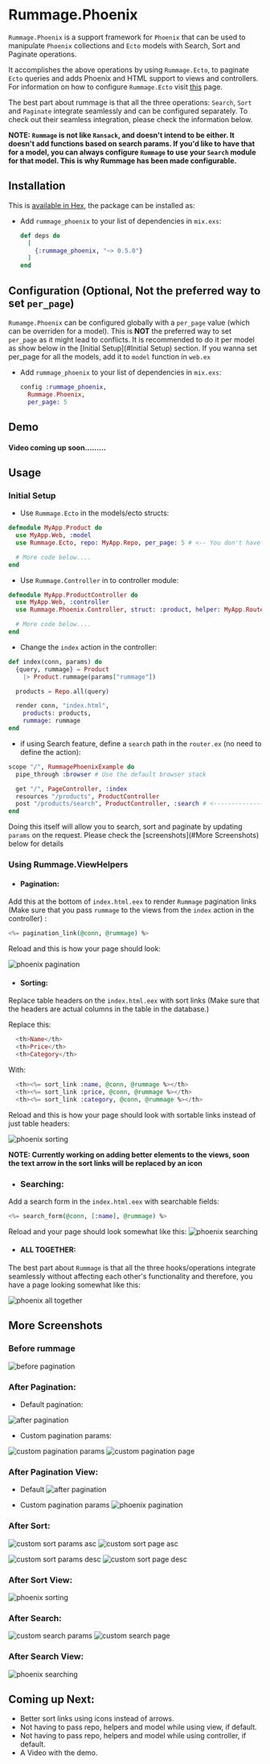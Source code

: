 # Rummage.Phoenix

`Rummage.Phoenix` is a support framework for `Phoenix` that can be used to manipulate `Phoenix` collections and `Ecto`
models with Search, Sort and Paginate operations.

It accomplishes the above operations by using `Rummage.Ecto`, to paginate `Ecto` queries and adds Phoenix and HTML
support to views and controllers. For information on how to configure `Rummage.Ecto` visit
[this](/Users/adiiyengar/Excipients/rummage_ecto) page.

The best part about rummage is that all the three operations: `Search`, `Sort` and `Paginate` integrate seamlessly and
can be configured separately. To check out their seamless integration, please check the information below.

**NOTE: `Rummage` is not like `Ransack`, and doesn't intend to be either. It doesn't add functions based on search params.
If you'd like to have that for a model, you can always configure `Rummage` to use your `Search` module for that model. This
is why Rummage has been made configurable.**


## Installation

This is [available in Hex](https://hexdocs.pm/rummage_phoenix/api-reference.html), the package can be installed as:

  - Add `rummage_phoenix` to your list of dependencies in `mix.exs`:

    ```elixir
    def deps do
      [
        {:rummage_phoenix, "~> 0.5.0"}
      ]
    end
    ```

## Configuration (Optional, Not the preferred way to set `per_page`)

`Rumamge.Phoenix` can be configured globally with a `per_page` value (which can be overriden for a model).
This is **NOT** the preferred way to set `per_page` as it might lead to conflicts. It is recommended to
do it per model as show below in the [Initial Setup](#Initial Setup) section. If you wanna set per_page
for all the models, add it to `model` function in `web.ex`

  - Add `rummage_phoenix` to your list of dependencies in `mix.exs`:

    ```elixir
    config :rummage_phoenix,
      Rummage.Phoenix,
      per_page: 5
    ```


## Demo

#### Video coming up soon.........

## Usage

### Initial Setup

  - Use `Rummage.Ecto` in the models/ecto structs:

  ```elixir
  defmodule MyApp.Product do
    use MyApp.Web, :model
    use Rummage.Ecto, repo: MyApp.Repo, per_page: 5 # <-- You don't have to pass per_page if you have set it in the config.exs

    # More code below....
  end
  ```

  - Use `Rummage.Controller` in to controller module:

  ```elixir
  defmodule MyApp.ProductController do
    use MyApp.Web, :controller
    use Rummage.Phoenix.Controller, struct: :product, helper: MyApp.Router.Helpers

    # More code below....
  end
  ```

  - Change the `index` action in the controller:

  ```elixir
  def index(conn, params) do
    {query, rummage} = Product
      |> Product.rummage(params["rummage"])

    products = Repo.all(query)

    render conn, "index.html",
      products: products,
      rummage: rummage
  end
  ```

  - if using Search feature, define a `search` path in the `router.ex` (no need to define the action):

  ```elixir
  scope "/", RummagePhoenixExample do
    pipe_through :browser # Use the default browser stack

    get "/", PageController, :index
    resources "/products", ProductController
    post "/products/search", ProductController, :search # <----------------- RIGHT HERE
  end
  ```

Doing this itself will allow you to search, sort and paginate by updating `params` on the request.
Please check the [screenshots](#More Screenshots) below for details


### Using Rummage.ViewHelpers

  - #### Pagination:
  Add this at the bottom of `index.html.eex` to render `Rummage` pagination links (Make sure that you
  pass `rummage` to the views from the `index` action in the controller) :

  ```elixir
  <%= pagination_link(@conn, @rummage) %>
  ```

  Reload and this is how your page should look:

  ![phoenix pagination](src/images/rummage_phoenix_pagination.png)


  - #### Sorting:
  Replace table headers on the `index.html.eex` with sort links (Make sure that the headers are actual columns in the
  table in the database.)

  Replace this:
  ```elixir
    <th>Name</th>
    <th>Price</th>
    <th>Category</th>
  ```

  With:
  ```elixir
    <th><%= sort_link :name, @conn, @rummage %></th>
    <th><%= sort_link :price, @conn, @rummage %></th>
    <th><%= sort_link :category, @conn, @rummage %></th>
  ```

  Reload and this is how your page should look with sortable links instead of just table headers:

  ![phoenix sorting](src/images/rummage_phoenix_sorting.png)

  **NOTE: Currently working on adding better elements to the views, soon the text
  arrow in the sort links will be replaced by an icon**

  - ### Searching:
  Add a search form in the `index.html.eex` with searchable fields:

  ```elixir
  <%= search_form(@conn, [:name], @rummage) %>
  ```

  Reload and your page should look somewhat like this:
  ![phoenix searching](src/images/rummage_phoenix_searching.png)

  - #### ALL TOGETHER:
  The best part about `Rummage` is that all the three hooks/operations integrate seamlessly without affecting each other's functionality
  and therefore, you have a page looking somewhat like this:

  ![phoenix all together](src/images/all_together.png)

## More Screenshots

### Before rummage
![before pagination](src/images/before_rummage.png)

### After Pagination:

- Default pagination:

![after pagination](src/images/rummage_ecto_paginate.png)

- Custom pagination params:

![custom pagination params](src/images/custom_pagination_params.png)
![custom pagination page](src/images/custom_paginated_page.png)

### After Pagination View:

- Default
![after pagination](src/images/rummage_ecto_paginate.png)

- Custom pagination params
![phoenix pagination](src/images/rummage_phoenix_pagination.png)

### After Sort:

![custom sort params asc](src/images/custom_sort_params_asc.png)
![custom sort page asc](src/images/rummage_ecto_sort_asc.png)


![custom sort params desc](src/images/custom_sort_params_desc.png)
![custom sort page desc](src/images/rummage_ecto_sort_desc.png)

### After Sort View:

![phoenix sorting](src/images/rummage_phoenix_sorting.png)

### After Search:

![custom search params](src/images/custom_search_params.png)
![custom search page](src/images/rummage_ecto_search.png)

### After Search View:

![phoenix searching](src/images/rummage_phoenix_searching.png)

## Coming up Next:

- Better sort links using icons instead of arrows.
- Not having to pass repo, helpers and model while using view, if default.
- Not having to pass repo, helpers and model while using controller, if default.
- A Video with the demo.



